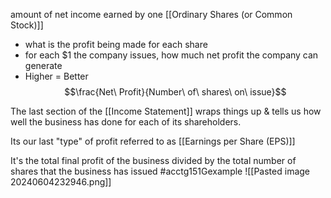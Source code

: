 amount of net income earned by one [[Ordinary Shares (or Common Stock)]]
- what is the profit being made for each share
- for each $1 the company issues, how much net profit the company can generate
- Higher = Better
$$\frac{Net\ Profit}{Number\ of\ shares\ on\ issue}$$

The last section of the [[Income Statement]] wraps things up & tells us how well the business has done for each of its shareholders.

Its our last "type" of profit referred to as [[Earnings per Share (EPS)]]

It's the total final profit of the business divided by the total number of shares that the business has issued
#acctg151Gexample ![[Pasted image 20240604232946.png]]